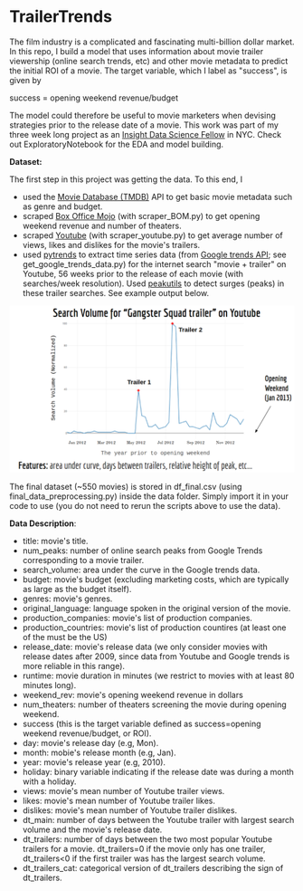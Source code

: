 # TrailerTrends
The film industry is a complicated and fascinating multi-billion dollar market. In this repo, I build a model that uses information about movie trailer viewership (online search trends, etc) and other movie metadata to predict the initial ROI of a movie. The target variable, which I label as "success", is given by

success = opening weekend revenue/budget

The model could therefore be useful to movie marketers when devising strategies prior to the release date of a movie. This work was part of my three week long project as an [Insight Data Science Fellow](http://insightdatascience.com/) in NYC. Check out ExploratoryNotebook for the EDA and model building.

**Dataset:**

The first step in this project was getting the data. To this end, I
* used the [Movie Database (TMDB)](https://www.themoviedb.org/?language=en) API to get basic movie metadata such as genre and budget.
* scraped [Box Office Mojo](http://www.boxofficemojo.com/) (with scraper_BOM.py) to get opening weekend revenue and number of theaters.
* scraped [Youtube](https://www.youtube.com/) (with scraper_youtube.py) to get average number of views, likes and dislikes for the movie's trailers.
* used [pytrends](https://github.com/GeneralMills/pytrends) to extract time series data (from [Google trends API](https://trends.google.com/trends/explore?q=Thor:%20Ragnarok%20trailer); see get_google_trends_data.py) for the internet search "movie + trailer" on Youtube, 56 weeks prior to the release of each movie (with searches/week resolution). Used [peakutils](https://pypi.python.org/pypi/PeakUtils) to detect surges (peaks) in these trailer searches. See example output below.

![alt text](trends.png "Example")

The final dataset (~550 movies) is stored in df_final.csv (using final_data_preprocessing.py) inside the data folder. Simply import it in your code to use (you do not need to rerun the scripts above to use the data). 

**Data Description**:
* title: movie's title.
* num_peaks: number of online search peaks from Google Trends corresponding to a movie trailer. 
* search_volume: area under the curve in the Google trends data.
* budget: movie's budget (excluding marketing costs, which are typically as large as the budget itself).
* genres: movie's genres.
* original_language: language spoken in the original version of the movie.
* production_companies: movie's list of production companies.
* production_countries: movie's list of production countires (at least one of the must be the US)
* release_date: movie's release data (we only consider movies with release dates after 2009, since data from Youtube and Google trends is more reliable in this range).
* runtime: movie duration in minutes (we restrict to movies with at least 80 minutes long).
* weekend_rev: movie's opening weekend revenue in dollars
* num_theaters: number of theaters screening the movie during opening weekend.
* success (this is the target variable defined as success=opening weekend revenue/budget, or ROI).
* day: movie's release day (e.g, Mon).
* month: mobie's release month (e.g, Jan).
* year: movie's release year (e.g, 2010).
* holiday: binary variable indicating if the release date was during a month with a holiday.
* views: movie's mean number of Youtube trailer views.
* likes: movie's mean number of Youtube trailer likes.
* dislikes: movie's mean number of Youtube trailer dislikes.
* dt_main: number of days between the Youtube trailer with largest search volume and the movie's release date.
* dt_trailers: number of days between the two most popular Youtube trailers for a movie. dt_trailers=0 if the movie only has one trailer, dt_trailers<0 if the first trailer was has the largest search volume.
* dt_trailers_cat: categorical version of dt_trailers describing the sign of dt_trailers.  



